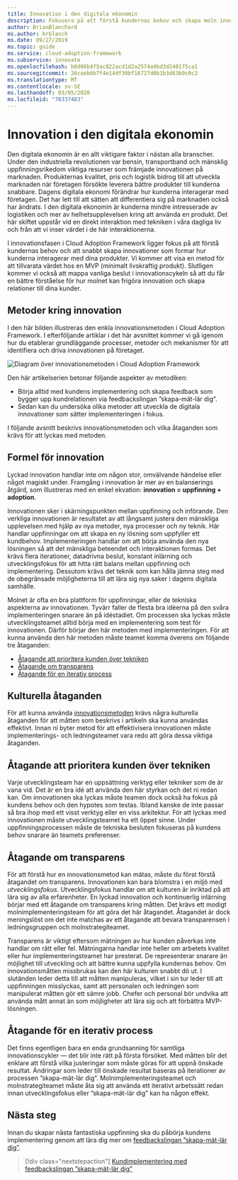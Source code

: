 ```yaml
---
title: Innovation i den digitala ekonomin
description: Fokusera på att förstå kundernas behov och skapa moln innovationer snabbt som formar hur dina kunder interagerar med dina produkter.
author: BrianBlanchard
ms.author: brblanch
ms.date: 09/27/2019
ms.topic: guide
ms.service: cloud-adoption-framework
ms.subservice: innovate
ms.openlocfilehash: b0d08b4f5ac822acd1d2a2574a9bd3d240175ca1
ms.sourcegitcommit: 26caeb6b7f4e14df30bf16727d0b1b3d63b9c0c2
ms.translationtype: MT
ms.contentlocale: sv-SE
ms.lasthandoff: 03/05/2020
ms.locfileid: "78337483"
---
```

# <a name="innovation-in-the-digital-economy"></a>Innovation i den digitala ekonomin

Den digitala ekonomin är en allt viktigare faktor i nästan alla branscher. Under den industriella revolutionen var bensin, transportband och mänsklig uppfinningsrikedom viktiga resurser som främjade innovationen på marknaden. Produkternas kvalitet, pris och logistik bidrog till att utveckla marknaden när företagen försökte leverera bättre produkter till kunderna snabbare. Dagens digitala ekonomi förändrar hur kunderna interagerar med företagen. Det har lett till att sätten att differentiera sig på marknaden också har ändrats. I den digitala ekonomin är kunderna mindre intresserade av logistiken och mer av helhetsupplevelsen kring att använda en produkt. Det här skiftet uppstår vid en direkt interaktion med tekniken i våra dagliga liv och från att vi inser värdet i de här interaktionerna.

I innovationsfasen i Cloud Adoption Framework ligger fokus på att förstå kundernas behov och att snabbt skapa innovationer som formar hur kunderna interagerar med dina produkter. Vi kommer att visa en metod för att tillvarata värdet hos en MVP (minimalt livskraftig produkt). Slutligen kommer vi också att mappa vanliga beslut i innovationscykeln så att du får en bättre förståelse för hur molnet kan frigöra innovation och skapa relationer till dina kunder.

## <a name="innovate-methodology"></a>Metoder kring innovation

I den här bilden illustreras den enkla innovationsmetoden i Cloud Adoption Framework. I efterföljande artiklar i det här avsnittet kommer vi gå igenom hur du etablerar grundläggande processer, metoder och mekanismer för att identifiera och driva innovationen på företaget.

![Diagram över innovationsmetoden i Cloud Adoption Framework](../../_images/innovate/innovate-methodology.png)

Den här artikelserien betonar följande aspekter av metodiken:

- Börja alltid med kundens implementering och skapa feedback som bygger upp kundrelationen via feedbackslingan ”skapa-mät-lär dig”.
- Sedan kan du undersöka olika metoder att utveckla de digitala innovationer som sätter implementeringen i fokus.

I följande avsnitt beskrivs innovationsmetoden och vilka åtaganden som krävs för att lyckas med metoden.

## <a name="formula-for-innovation"></a>Formel för innovation

Lyckad innovation handlar inte om någon stor, omvälvande händelse eller något magiskt under. Framgång i innovation är mer av en balanserings åtgärd, som illustreras med en enkel ekvation: **innovation = uppfinning + adoption**.

Innovationen sker i skärningspunkten mellan uppfinning och införande. Den verkliga innovationen är resultatet av att långsamt justera den mänskliga upplevelsen med hjälp av nya metoder, nya processer och ny teknik. Här handlar uppfinningar om att skapa en ny lösning som uppfyller ett kundbehov. Implementeringen handlar om att börja använda den nya lösningen så att det mänskliga beteendet och interaktionen formas. Det krävs flera iterationer, datadrivna beslut, konstant inlärning och utvecklingsfokus för att hitta rätt balans mellan uppfinning och implementering. Dessutom krävs det teknik som kan hålla jämna steg med de obegränsade möjligheterna till att lära sig nya saker i dagens digitala samhälle.

Molnet är ofta en bra plattform för uppfinningar, eller de tekniska aspekterna av innovationen. Tyvärr faller de flesta bra idéerna på den svåra implementeringen snarare än på idéstadiet. Om processen ska lyckas måste utvecklingsteamet alltid börja med en implementering som test för innovationen. Därför börjar den här metoden med implementeringen. För att kunna använda den här metoden måste teamet komma överens om följande tre åtaganden:

- [Åtagande att prioritera kunden över tekniken](#commitment-to-prioritize-customers-over-technology)
- [Åtagande om transparens](#commitment-to-transparency)
- [Åtagande för en iterativ process](#commitment-to-iteration)

## <a name="cultural-commitments"></a>Kulturella åtaganden

För att kunna använda [innovationsmetoden](../index.md) krävs några kulturella åtaganden för att måtten som beskrivs i artikeln ska kunna användas effektivt. Innan ni byter metod för att effektivisera innovationen måste implementerings- och ledningsteamet vara redo att göra dessa viktiga åtaganden.

## <a name="commitment-to-prioritize-customers-over-technology"></a>Åtagande att prioritera kunden över tekniken

Varje utvecklingsteam har en uppsättning verktyg eller tekniker som de är vana vid. Det är en bra idé att använda den här styrkan och det ni redan kan. Om innovationen ska lyckas måste teamen dock också ha fokus på kundens behov och den hypotes som testas. Ibland kanske de inte passar så bra ihop med ett visst verktyg eller en viss arkitektur. För att lyckas med innovationen måste utvecklingsteamet ha ett öppet sinne. Under uppfinningsprocessen måste de tekniska besluten fokuseras på kundens behov snarare än teamets preferenser.

## <a name="commitment-to-transparency"></a>Åtagande om transparens

För att förstå hur en innovationsmetod kan mätas, måste du först förstå åtagandet om transparens. Innovationen kan bara blomstra i en miljö med *utvecklingsfokus*. Utvecklingsfokus handlar om att kulturen är inriktad på att lära sig av alla erfarenheter. En lyckad innovation och kontinuerlig inlärning börjar med ett åtagande om transparens kring måtten. Det krävs ett modigt molnimplementeringsteam för att göra det här åtagandet. Åtagandet är dock meningslöst om det inte matchas av ett åtagande att bevara transparensen i ledningsgruppen och molnstrategiteamet.

Transparens är viktigt eftersom mätningen av hur kunden påverkas inte handlar om rätt eller fel. Mätningarna handlar inte heller om arbetets kvalitet eller hur implementeringsteamet har presterat. De representerar snarare än möjlighet till utveckling och att bättre kunna uppfylla kundernas behov. Om innovationsmåtten missbrukas kan den här kulturen snabbt dö ut. I slutänden leder detta till att måtten manipuleras, vilket i sin tur leder till att uppfinningen misslyckas, samt att personalen och ledningen som manipulerat måtten gör ett sämre jobb. Chefer och personal bör undvika att använda mått annat än som möjligheter att lära sig och att förbättra MVP-lösningen.

## <a name="commitment-to-iteration"></a>Åtagande för en iterativ process

Det finns egentligen bara en enda grundsanning för samtliga innovationscykler &mdash; det blir inte rätt på första försöket. Med måtten blir det enklare att förstå vilka justeringar som måste göras för att uppnå önskade resultat. Ändringar som leder till önskade resultat baseras på iterationer av processen ”skapa-mät-lär dig”. Molnimplementeringsteamet och molnstrategiteamet måste åta sig att använda ett iterativt arbetssätt redan innan utvecklingsfokus eller ”skapa-mät-lär dig” kan ha någon effekt.

## <a name="next-steps"></a>Nästa steg

Innan du skapar nästa fantastiska uppfinning ska du påbörja kundens implementering genom att lära dig mer om [feedbackslingan ”skapa-mät-lär dig”](./adoption.md).

> [!div class="nextstepaction"]
> [Kundimplementering med feedbackslingan ”skapa-mät-lär dig”](./adoption.md)
